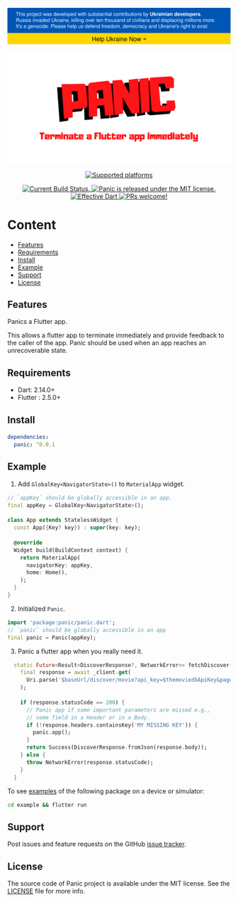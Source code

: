 [![Stand With Ukraine](https://raw.githubusercontent.com/vshymanskyy/StandWithUkraine/main/banner-direct.svg)](https://vshymanskyy.github.io/StandWithUkraine)

<p align="center">
  <a href="https://github.com/minikin/panic/">
    <img src="https://github.com/minikin/panic/blob/main/github_assets/panic.png?raw=true" alt="Panic screenshots" />
  </a>
</p>

<p align="center">

  <p align="center">
  <a href="https://github.com/minikin/panic">
    <img src="https://img.shields.io/badge/platforms-iOS%20%7C%20iPadOS%20%7C%20macOS%20%7C%20Android%20%7C%20Linux%20%7C%20Windows-green.svg" alt="Supported platforms" />
  </a>
 <p align="center">
   
   <a href="https://github.com/minikin/panic/actions">
    <img src="https://github.com/minikin/panic/actions/workflows/on_pull_request.yml/badge.svg" alt="Current Build Status." />
  </a>
   
   <a href="https://github.com/minikin/panic/blob/main/LICENSE">
    <img src="https://img.shields.io/badge/license-MIT-blue.svg" alt="Panic is released under the MIT license." />
  </a>

  <a href="https://github.com/tenhobi/effective_dart">
    <img src="https://img.shields.io/badge/style-effective_dart-40c4ff.svg" alt="Effective Dart" />
  </a>

  <a href="https://github.com/minikin/panic/blob/main/CODE_OF_CONDUCT.md">
    <img src="https://img.shields.io/badge/PRs-welcome-brightgreen.svg" alt="PRs welcome!" />
  </a>

  </br>

</p>

# Content

- [Features](#features)
- [Requirements](#requirements)
- [Install](#install)
- [Example](#example)
- [Support](#support)
- [License](#license)

## Features

Panics a Flutter app.

This allows a flutter app to terminate immediately and provide feedback to the caller of the app.
Panic should be used when an app reaches an unrecoverable state.

## Requirements

- Dart: 2.14.0+
- Flutter : 2.5.0+

## Install

```yaml
dependencies:
  panic: ^0.0.1
```

## Example

1. Add `GlobalKey<NavigatorState>()` to `MaterialApp` widget.

```dart
// `appKey` should be globally accessible in an app.
final appKey = GlobalKey<NavigatorState>();

class App extends StatelessWidget {
  const App({Key? key}) : super(key: key);

  @override
  Widget build(BuildContext context) {
    return MaterialApp(
      navigatorKey: appKey,
      home: Home(),
    );
  }
}

```

2. Initialized `Panic`.

```dart
import 'package:panic/panic.dart';
// `panic` should be globally accessible in an app
final panic = Panic(appKey);
```

3. Panic a flutter app when you really need it.

```dart
  static Future<Result<DiscoverResponse?, NetworkError>> fetchDiscover() async {
    final response = await _client.get(
      Uri.parse('$baseUrl/discover/movie?api_key=$themoviedbApiKey&page=1'),
    );

    if (response.statusCode == 200) {
      // Panic app if some important parameters are missed e.g.,
      // some field in a Header or in a Body.
      if (!response.headers.containsKey('MY MISSING KEY')) {
        panic.app();
      }
      return Success(DiscoverResponse.fromJson(response.body));
    } else {
      throw NetworkError(response.statusCode);
    }
  }
```

To see [examples](https://github.com/minikin/panic/tree/main/example) of the following package on a device or simulator:

```sh
cd example && flutter run
```

## Support

Post issues and feature requests on the GitHub [issue tracker](https://github.com/minikin/panic/issues).

## License

The source code of Panic project is available under the MIT license.
See the [LICENSE](https://github.com/minikin/panic/blob/main/LICENSE) file for more info.
